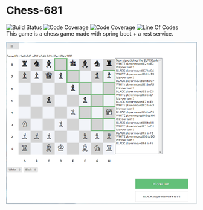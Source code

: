 # Chess-681
![Build Status](https://travis-ci.org/EcheChess/echechess.svg?branch=develop)
![Code Coverage](https://sonarcloud.io/api/project_badges/measure?project=ca.watier.echechess:echechess&metric=security_rating)
![Code Coverage](https://sonarcloud.io/api/project_badges/measure?project=ca.watier.echechess:echechess&metric=reliability_rating)
![Line Of Codes](https://sonarcloud.io/api/project_badges/measure?project=ca.watier.echechess:echechess&metric=ncloc)
<br>
This game is a chess game made with spring boot + a rest service.

![game preview](readme-img/preview.png)


 
